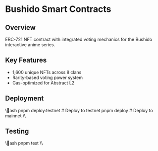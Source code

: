 # Bushido Smart Contracts

## Overview
ERC-721 NFT contract with integrated voting mechanics for the Bushido interactive anime series.

## Key Features
- 1,600 unique NFTs across 8 clans
- Rarity-based voting power system
- Gas-optimized for Abstract L2

## Deployment
\\\ash
pnpm deploy:testnet  # Deploy to testnet
pnpm deploy         # Deploy to mainnet
\\\

## Testing
\\\ash
pnpm test
\\\
